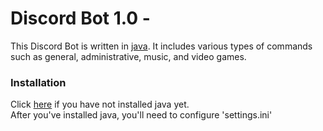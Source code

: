 # Discord Bot 1.0 - 

This Discord Bot is written in [java](https://www.jetbrains.com/idea/). It includes various types of commands such as general, administrative, music, and video games.

### Installation

Click [here](https://java.com/en/download/) if you have not installed java yet. <br/>
After you've installed java, you'll need to configure 'settings.ini'

